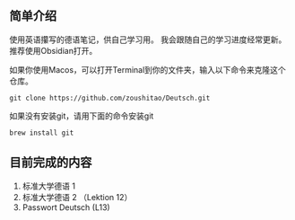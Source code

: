 ## 简单介绍
使用英语攥写的德语笔记，供自己学习用。
我会跟随自己的学习进度经常更新。
推荐使用Obsidian打开。

如果你使用Macos，可以打开Terminal到你的文件夹，输入以下命令来克隆这个仓库。
```
git clone https://github.com/zoushitao/Deutsch.git
```

如果没有安装git，请用下面的命令安装git

```
brew install git
```

## 目前完成的内容
1. 标准大学德语 1
2. 标准大学德语 2 （Lektion 12）
3. Passwort Deutsch (L13)



